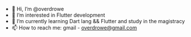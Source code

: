 - 👋 Hi, I’m @overdrowe
- 👀 I’m interested in Flutter development
- 🌱 I’m currently learning Dart lang && Flutter and study in the magistracy
- 📫 How to reach me: gmail - overdrowe@gmail.com
